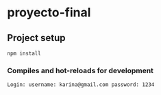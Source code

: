 # proyecto-final

## Project setup

```
npm install
```

### Compiles and hot-reloads for development

```
Login: username: karina@gmail.com password: 1234
```
